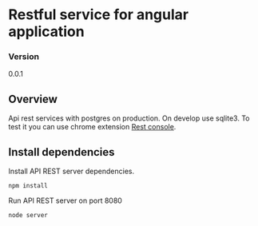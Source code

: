 # Restful service for angular application

### Version
0.0.1

## Overview

Api rest services with postgres on production. On develop use sqlite3. To test it you can use chrome extension [Rest console](https://splash.riverbed.com/thread/4889).

## Install dependencies

 Install API REST server dependencies.
```
npm install
```
Run API REST server on port 8080
```
node server

```